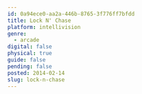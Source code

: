 ```yaml
---
id: 0a94ece0-aa2a-446b-8765-3f776ff7bfdd
title: Lock N' Chase
platform: intellivision
genre:
  - arcade
digital: false
physical: true
guide: false
pending: false
posted: 2014-02-14
slug: lock-n-chase
---
```

